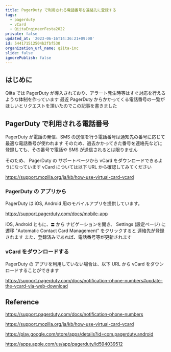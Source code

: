 ```yaml
---
title: PagerDuty で利用される電話番号を連絡先に登録する
tags:
  - pagerduty
  - vCard
  - QiitaEngineerFesta2022
private: false
updated_at: '2023-06-16T14:36:21+09:00'
id: 544171512504b2fbf530
organization_url_name: qiita-inc
slide: false
ignorePublish: false
---
```


## はじめに

Qiita では PagerDuty が導入されており、アラート発生時等はすぐ対応を行えるような体制を作っています
最近 PagerDuty からかかってくる電話番号の一覧がほしいとリクエストを頂いたのでこの記事を書きました

## PagerDuty で利用される電話番号

PagerDuty が電話の発信、SMS の送信を行う電話番号は通知先の番号に応じて最適な電話番号が使われます
そのため、過去かかってきた番号を連絡先などに登録しても、その番号で電話や SMS が送信されるとは限りません

そのため、 PagerDuty の サポートページから vCard をダウンロードできるようになっています
vCard については以下 URL から確認してみてください

https://support.mozilla.org/ja/kb/how-use-virtual-card-vcard

### PagerDuty の アプリから

PagerDuty は iOS, Android 用のモバイルアプリを提供しています。

https://support.pagerduty.com/docs/mobile-app

iOS, Android ともに、`〓` から ナビゲーションを開き、 Settings (設定ページ) に遷移
"Automatic Contact Card Management" をクリックすると 連絡先が登録されます
また、登録済みであれば、電話番号等が更新されます

### vCard をダウンロードする

PagerDuty の アプリを利用していない場合は、以下 URL から vCard をダウンロードすることができます

https://support.pagerduty.com/docs/notification-phone-numbers#update-the-vcard-via-web-download

## Reference

https://support.pagerduty.com/docs/notification-phone-numbers

https://support.mozilla.org/ja/kb/how-use-virtual-card-vcard

https://play.google.com/store/apps/details?id=com.pagerduty.android

https://apps.apple.com/us/app/pagerduty/id594039512
